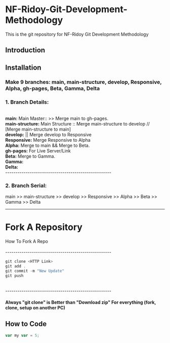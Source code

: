 # NF-Ridoy-Git-Development-Methodology
This is the git repository for NF-Ridoy Git Development Methodology
## Introduction

## Installation
### Make 9 branches: main, main-structure, develop, Responsive, Alpha, gh-pages, Beta, Gamma, Delta
### 1. Branch Details:
<br> **main:** Main Master::  >> Merge main to gh-pages.
<br> **main-structure:** Main Structure :: Merge main-structure to develop // [Merge main-structure to main]
<br> **develop:** || Merge develop to Responsive
<br> **Responsive:** Merge Responsive to Alpha
<br> **Alpha:** Merge to main && Merge to Beta.
<br> **gh-pages:** For Live Server/Link
<br> **Beta:** Merge to Gamma.
<br> **Gamma:**
<br> **Delta:**
<br> ---------------------------------------------------- <br>
### 2. Branch Serial:
main >> main-structure >> develop >> Responsive >> Alpha >> Beta >> Gamma >> Delta
<hr>

# Fork A Repository
How To Fork A Repo <br>
<br> ---------------------------------------------------- <br>

```c
git clone <HTTP Link> 
git add . 
git commit -m "New Update" 
git push
```

<br> ---------------------------------------------------- <br>

#### Always "git clone" is Better than "Download zip" For everything (fork, clone, setup on another PC) 
## How to Code

```javascript
var my var = 5;
```

<!-- ## Usage
This is the git repository for NF-Ridoy Git Development Methodology.
## Contributing
This is the git repository for NF-Ridoy Git Development Methodology.
## Tests
This is the git repository for NF-Ridoy Git Development Methodology.
## Questions
This is the git repository for NF-Ridoy Git Development Methodology.
## License
This is the git repository for NF-Ridoy Git Development Methodology.
## Contact
My Email: nfridoy@gmail.com
## Credits
This is the git repository for NF-Ridoy Git Development Methodology.
## Badges
This is the git repository for NF-Ridoy Git Development Methodology.
## Features
This is the git repository for NF-Ridoy Git Development Methodology. -->
